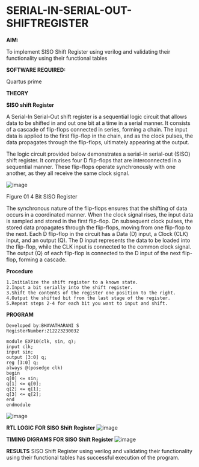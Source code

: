 # SERIAL-IN-SERIAL-OUT-SHIFTREGISTER

**AIM:**

To implement  SISO Shift Register using verilog and validating their functionality using their functional tables

**SOFTWARE REQUIRED:**

Quartus prime

**THEORY**

**SISO shift Register**

A Serial-In Serial-Out shift register is a sequential logic circuit that allows data to be shifted in and out one bit at a time in a serial manner. It consists of a cascade of flip-flops connected in series, forming a chain. The input data is applied to the first flip-flop in the chain, and as the clock pulses, the data propagates through the flip-flops, ultimately appearing at the output.

The logic circuit provided below demonstrates a serial-in serial-out (SISO) shift register. It comprises four D flip-flops that are interconnected in a sequential manner. These flip-flops operate synchronously with one another, as they all receive the same clock signal.

![image](https://github.com/naavaneetha/SERIAL-IN-SERIAL-OUT-SHIFTREGISTER/assets/154305477/e81c4072-37f9-46c6-8145-566764b74c3a)

Figure 01 4 Bit SISO Register

The synchronous nature of the flip-flops ensures that the shifting of data occurs in a coordinated manner. When the clock signal rises, the input data is sampled and stored in the first flip-flop. On subsequent clock pulses, the stored data propagates through the flip-flops, moving from one flip-flop to the next.
Each D flip-flop in the circuit has a Data (D) input, a Clock (CLK) input, and an output (Q). The D input represents the data to be loaded into the flip-flop, while the CLK input is connected to the common clock signal. The output (Q) of each flip-flop is connected to the D input of the next flip-flop, forming a cascade.

**Procedure**
```
1.Initialize the shift register to a known state.
2.Input a bit serially into the shift register.
3.Shift the contents of the register one position to the right.
4.Output the shifted bit from the last stage of the register.
5.Repeat steps 2-4 for each bit you want to input and shift.
```
**PROGRAM**
```
Developed by:BHAVATHARANI S
RegisterNumber:212223230032

module EXP10(clk, sin, q);
input clk;
input sin;
output [3:0] q;
reg [3:0] q;
always @(posedge clk)
begin
q[0] <= sin;
q[1] <= q[0];
q[2] <= q[1];
q[3] <= q[2];
end
endmodule
```
![image](https://github.com/bhavatharanisiva7418/SERIAL-IN-SERIAL-OUT-SHIFTREGISTER/assets/147473922/50e46789-dc0e-4522-ac9e-0e0583092a77)


**RTL LOGIC FOR SISO Shift Register**
![image](https://github.com/bhavatharanisiva7418/SERIAL-IN-SERIAL-OUT-SHIFTREGISTER/assets/147473922/f80df2a6-e973-44ec-9215-b7473402a243)

**TIMING DIGRAMS FOR SISO Shift Register**
![image](https://github.com/bhavatharanisiva7418/SERIAL-IN-SERIAL-OUT-SHIFTREGISTER/assets/147473922/04febe82-ae78-48f5-90b0-519dc76f6dee)

**RESULTS**
SISO Shift Register using verilog and validating their functionality using their functional tables has successful execution of the program.
